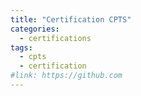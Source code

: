 ```yaml
---
title: "Certification CPTS"
categories:
  - certifications
tags:
  - cpts
  - certification
#link: https://github.com
---
```


